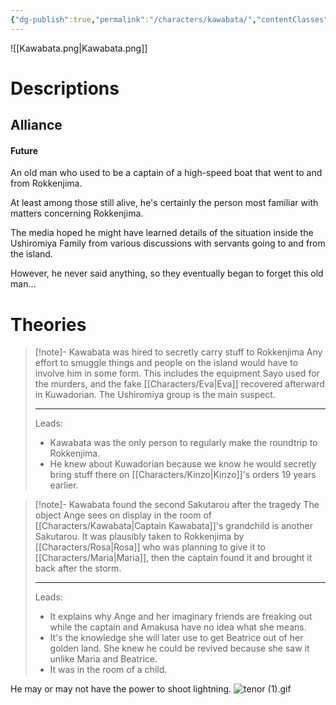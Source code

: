 ```yaml
---
{"dg-publish":true,"permalink":"/characters/kawabata/","contentClasses":"center-headings center-images","tags":["other"],"created":"2025-02-27T17:44:13.299+01:00","updated":"2025-04-13T13:43:38.688+02:00"}
---
```


![[Kawabata.png\|Kawabata.png]]

# Descriptions


## Alliance
#### Future

An old man who used to be a captain of a high-speed boat that went to and from Rokkenjima.

At least among those still alive, he's certainly the person most familiar with matters concerning Rokkenjima.

The media hoped he might have learned details of the situation inside the Ushiromiya Family from various discussions with servants going to and from the island.

However, he never said anything, so they eventually began to forget this old man...
# Theories


<div class="transclusion internal-embed is-loaded"><div class="markdown-embed">



> [!note]- Kawabata was hired to secretly carry stuff to Rokkenjima
> Any effort to smuggle things and people on the island would have to involve him in some form. 
> This includes the equipment Sayo used for the murders, and the fake [[Characters/Eva\|Eva]] recovered afterward in Kuwadorian.
> The Ushiromiya group is the main suspect.
> 
> ---
> Leads:
> - Kawabata was the only person to regularly make the roundtrip to Rokkenjima.
> - He knew about Kuwadorian because we know he would secretly bring stuff there on [[Characters/Kinzo\|Kinzo]]'s orders 19 years earlier. 

</div></div>


<div class="transclusion internal-embed is-loaded"><div class="markdown-embed">



> [!note]- Kawabata found the second Sakutarou after the tragedy
> The object Ange sees on display in the room of [[Characters/Kawabata\|Captain Kawabata]]'s grandchild is another Sakutarou. It was plausibly taken to Rokkenjima by [[Characters/Rosa\|Rosa]] who was planning to give it to [[Characters/Maria\|Maria]], then the captain found it and brought it back after the storm.
> 
> ---
> Leads:
> - It explains why Ange and her imaginary friends are freaking out while the captain and Amakusa have no idea what she means.
> - It's the knowledge she will later use to get Beatrice out of her golden land. She knew he could be revived because she saw it unlike Maria and Beatrice.
> - It was in the room of a child.

</div></div>


He may or may not have the power to shoot lightning.
![tenor (1).gif](/img/user/Attachments/tenor%20(1).gif)